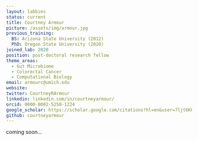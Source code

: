 ```yaml
---
layout: labbies
status: current
title: Courtney Armour
picture: /assets/img/armour.jpg
previous_training:
  BS: Arizona State University (2012)
  PhD: Oregon State University (2020)
joined_lab: 2020
position: post-doctoral research fellow
theme_areas:
  - Gut Microbiome
  - Colorectal Cancer
  - Computational Biology
email: armourc@umich.edu 
website: 
twitter: CourtneyRArmour
linkedin: linkedin.com/in/courtneyarmour/
orcid: 0000-0002-5250-1224
google_scholar: https://scholar.google.com/citations?hl=en&user=7ljt6KQAAAAJ&view_op=list_works&authuser=1&gmla=AJsN-F6rpbT-HRUjPWKWpEDljJX9eEFbZm7sq9KVWFFS6hmLtAqYY_ioUwXvZoKBBxXWiDZr1DOPBPOogse7NhWy5BU5-Mhqf3mTqCOmr0zLI3__vhUN_54
github: courtneyarmour 
---
```


coming soon...
